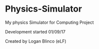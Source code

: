 # Physics-Simulator
My physics Simulator for Computing Project

Development started 01/09/17

Created by Logan Blinco (eLF)

